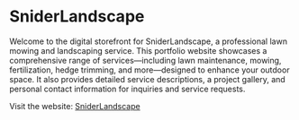 # SniderLandscape

Welcome to the digital storefront for SniderLandscape, a professional lawn mowing and landscaping service. This portfolio website showcases a comprehensive range of services—including lawn maintenance, mowing, fertilization, hedge trimming, and more—designed to enhance your outdoor space. It also provides detailed service descriptions, a project gallery, and personal contact information for inquiries and service requests.

Visit the website: [SniderLandscape](https://snidermowing.com)
